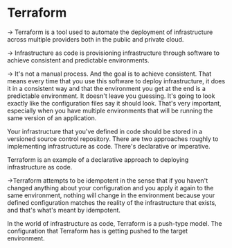 # Terraform

-> Terraform is a tool used to automate the deployment of infrastructure across multiple providers both in the public and private cloud. 


-> Infrastructure as code is provisioning infrastructure through software to achieve consistent and predictable environments. 


-> It's not a manual process. And the goal is to achieve consistent. That means every time that you use this software to deploy infrastructure, it does it in a consistent way and that the environment you get at the end is a predictable environment. It doesn't leave you guessing. It's going to look exactly like the configuration files say it should look. That's very important, especially when you have multiple environments that will be running the same version of an application.

Your infrastructure that you've defined in code should be stored in a versioned source control repository. There are two approaches roughly to implementing infrastructure as code. There's declarative or imperative.

Terraform is an example of a declarative approach to deploying infrastructure as code.


->Terraform attempts to be idempotent in the sense that if you haven't changed anything about your configuration and you apply it again to the same environment, nothing will change in the environment because your defined configuration matches the reality of the infrastructure that exists, and that's what's meant by idempotent.

 In the world of infrastructure as code, Terraform is a push-type model. The configuration that Terraform has is getting pushed to the target environment. 
